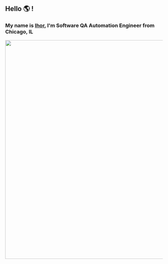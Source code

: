 ## Hello :earth_americas: !
### My name is [Ihor](https://www.linkedin.com/in/ihorbilyk/), I'm Software QA Automation Engineer from Chicago, IL  
<img src="https://m.blog.hu/kr/krisztusa/postimage/matrix_1338290178.gif" width="700">

